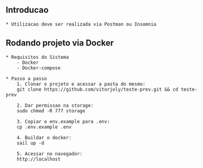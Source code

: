 ## Introducao
    * Utilizacao deve ser realizada via Postman ou Insomnia 

## Rodando projeto via Docker
    * Requisitos do Sistema
        - Docker
        - Docker-compose

    * Passo a passo
        1. Clonar o projeto e acessar a pasta do mesmo:
        git clone https://github.com/vitorjoly/teste-prev.git && cd teste-prev

        2. Dar permissao na storage:
        sudo chmod -R 777 storage

        3. Copiar o env.example para .env:
        cp .env.example .env

        4. Buildar o docker:
        sail up -d

        5. Acessar no navegador:
        http://localhost